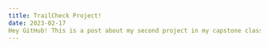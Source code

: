 ```yaml
---
title: TrailCheck Project!
date: 2023-02-17
Hey GitHub! This is a post about my second project in my capstone class, TrailCheck! I'll share a summary of the project, the code, my main learnings, and some struggles if you're interested.
---
```



